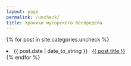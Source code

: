 ```yaml
---
layout: page
permalink: /uncheck/
title: Хроники мусорского беспредела
---
```


{% for post in site.categories.uncheck %}
 <li><span>{{ post.date | date_to_string }}</span> &nbsp; <a href="{{ post.url }}">{{ post.title }}</a></li>
{% endfor %}
